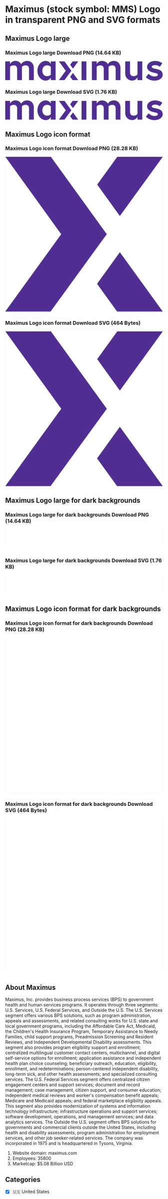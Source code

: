 # Maximus (stock symbol: MMS) Logo in transparent PNG and SVG formats

## Maximus Logo large

### Maximus Logo large Download PNG (14.64 KB)

![Maximus Logo large Download PNG (14.64 KB)](/img/orig/MMS_BIG-85bca374.png)

### Maximus Logo large Download SVG (1.76 KB)

![Maximus Logo large Download SVG (1.76 KB)](/img/orig/MMS_BIG-8100cab7.svg)

## Maximus Logo icon format

### Maximus Logo icon format Download PNG (28.28 KB)

![Maximus Logo icon format Download PNG (28.28 KB)](/img/orig/MMS-7606cb32.png)

### Maximus Logo icon format Download SVG (464 Bytes)

![Maximus Logo icon format Download SVG (464 Bytes)](/img/orig/MMS-7be15c12.svg)

## Maximus Logo large for dark backgrounds

### Maximus Logo large for dark backgrounds Download PNG (14.64 KB)

![Maximus Logo large for dark backgrounds Download PNG (14.64 KB)](/img/orig/MMS_BIG.D-fd16d9a1.png)

### Maximus Logo large for dark backgrounds Download SVG (1.76 KB)

![Maximus Logo large for dark backgrounds Download SVG (1.76 KB)](/img/orig/MMS_BIG.D-1485bb00.svg)

## Maximus Logo icon format for dark backgrounds

### Maximus Logo icon format for dark backgrounds Download PNG (28.28 KB)

![Maximus Logo icon format for dark backgrounds Download PNG (28.28 KB)](/img/orig/MMS.D-ef62dbce.png)

### Maximus Logo icon format for dark backgrounds Download SVG (464 Bytes)

![Maximus Logo icon format for dark backgrounds Download SVG (464 Bytes)](/img/orig/MMS.D-45be86f8.svg)

## About Maximus

Maximus, Inc. provides business process services (BPS) to government health and human services programs. It operates through three segments: U.S. Services, U.S. Federal Services, and Outside the U.S. The U.S. Services segment offers various BPS solutions, such as program administration, appeals and assessments, and related consulting works for U.S. state and local government programs, including the Affordable Care Act, Medicaid, the Children's Health Insurance Program, Temporary Assistance to Needy Families, child support programs, Preadmission Screening and Resident Reviews, and Independent Developmental Disability assessments. This segment also provides program eligibility support and enrollment; centralized multilingual customer contact centers, multichannel, and digital self-service options for enrollment; application assistance and independent health plan choice counseling; beneficiary outreach, education, eligibility, enrollment, and redeterminations; person-centered independent disability, long-term sick, and other health assessments; and specialized consulting services. The U.S. Federal Services segment offers centralized citizen engagement centers and support services; document and record management; case management, citizen support, and consumer education; independent medical reviews and worker's compensation benefit appeals; Medicare and Medicaid appeals; and federal marketplace eligibility appeals. This segment also provides modernization of systems and information technology infrastructure; infrastructure operations and support services; software development, operations, and management services; and data analytics services. The Outside the U.S. segment offers BPS solutions for governments and commercial clients outside the United States, including health and disability assessments, program administration for employment services, and other job seeker-related services. The company was incorporated in 1975 and is headquartered in Tysons, Virginia.

1. Website domain: maximus.com
2. Employees: 35800
3. Marketcap: $5.08 Billion USD


## Categories
- [x] 🇺🇸 United States
